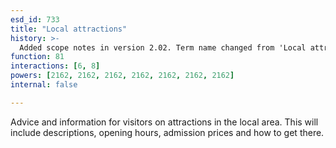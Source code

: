 ```yaml
---
esd_id: 733
title: "Local attractions"
history: >-
  Added scope notes in version 2.02. Term name changed from 'Local attractions' to 'Tourism - local attractions - information' in version 3.00. Name changed to 'Local attractions' in version 4.00.
function: 81
interactions: [6, 8]
powers: [2162, 2162, 2162, 2162, 2162, 2162, 2162]
internal: false

---
```


Advice and information for visitors on attractions in the local area.  This will include descriptions, opening hours, admission prices and how to get there.

